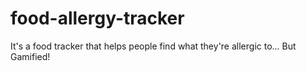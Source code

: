 # food-allergy-tracker
It's a food tracker that helps people find what they're allergic to... But Gamified!
